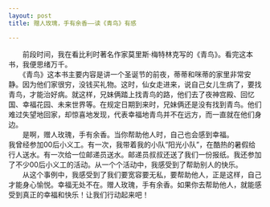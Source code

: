 ```yaml
---
layout: post
title: 赠人玫瑰，手有余香——读《青鸟》有感

---
```



　　前段时间，我在看比利时著名作家莫里斯·梅特林克写的《青鸟》。看完这本书，我便思绪万千。  
　　《青鸟》这本书主要内容是讲一个圣诞节的前夜，蒂蒂和咪蒂的家里非常安静。因为他们家很穷，没钱买礼物。这时，仙女走进来，说自己女儿生病了，要找青鸟，才能治好病。就这样，兄妹俩踏上找青鸟的路，他们去了夜神宫殿、回忆国、幸福花园、未来世界等。在规定日期到来时，兄妹俩还是没有找到青鸟。他们难过失望地回家，却惊喜地发现，代表幸福地青鸟并不在远方，而一直就在他们身边。  
　　是啊，赠人玫瑰，手有余香。当你帮助他人时，自己也会感到幸福。  
我曾经参加00后小义工。有一次，我带着我的小队“阳光小队”，在酷热的暑假给行人送水。有一次给一位邮递员送水。邮递员叔叔还送了我们一份报纸。我还参加了不少00后小义工的活动。从一个个活动中，我感受到了帮助别人的快乐。  
　　从这个事例中，我感受到了我们要宽容要无私，要帮助他人，正是这样，自己才能身心愉悦。幸福无处不在。赠人玫瑰，手有余香。如果你去帮助他人，就能感受到真正的幸福和快乐！让我们行动起来吧！  

  

